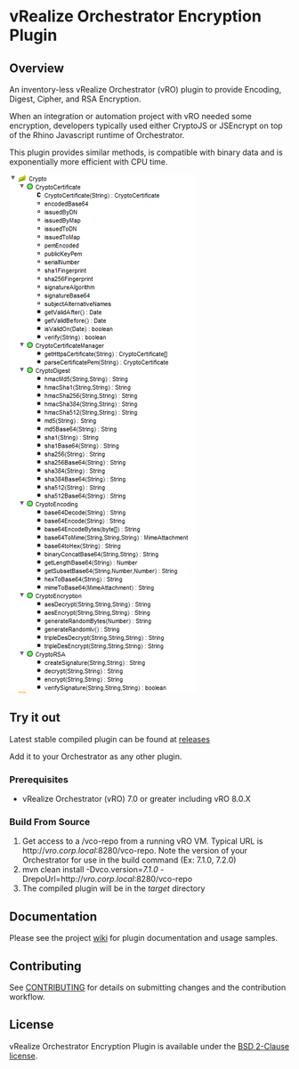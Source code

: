 # vRealize Orchestrator Encryption Plugin

## Overview
An inventory-less vRealize Orchestrator (vRO) plugin to provide Encoding, Digest, Cipher, and RSA Encryption.

When an integration or automation project with vRO needed some encryption, developers typically used either CryptoJS or JSEncrypt on top of the Rhino Javascript runtime of Orchestrator.

This plugin provides similar methods, is compatible with binary data and is exponentially more efficient with CPU time.

![](crypto_api_explorer.png)

## Try it out

Latest stable compiled plugin can be found at [releases](https://github.com/vmware/o11n-plugin-crypto/releases)

Add it to your Orchestrator as any other plugin.

### Prerequisites

* vRealize Orchestrator (vRO) 7.0 or greater including vRO 8.0.X

### Build From Source

1. Get access to a /vco-repo from a running vRO VM.  Typical URL is http://*vro.corp.local*:8280/vco-repo.  Note the version of your Orchestrator for use in the build command (Ex: 7.1.0, 7.2.0)
2. mvn clean install -Dvco.version=*7.1.0* -DrepoUrl=http://*vro.corp.local*:8280/vco-repo
3. The compiled plugin will be in the *target* directory

## Documentation

Please see the project [wiki](https://github.com/vmware/o11n-plugin-crypto/wiki) for plugin documentation and usage samples.

## Contributing

See [CONTRIBUTING](CONTRIBUTING.md) for details on submitting changes and the contribution workflow.

## License

vRealize Orchestrator Encryption Plugin is available under the [BSD 2-Clause license](LICENSE).
